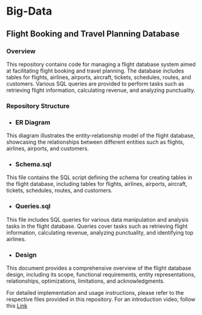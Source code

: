 # Big-Data

## Flight Booking and Travel Planning Database

### Overview
This repository contains code for managing a flight database system aimed at facilitating flight booking and travel planning. The database includes tables for flights, airlines, airports, aircraft, tickets, schedules, routes, and customers. Various SQL queries are provided to perform tasks such as retrieving flight information, calculating revenue, and analyzing punctuality.

### Repository Structure

- ### ER Diagram
This diagram illustrates the entity-relationship model of the flight database, showcasing the relationships between different entities such as flights, airlines, airports, and customers.

- ### Schema.sql
This file contains the SQL script defining the schema for creating tables in the flight database, including tables for flights, airlines, airports, aircraft, tickets, schedules, routes, and customers.

- ### Queries.sql
This file includes SQL queries for various data manipulation and analysis tasks in the flight database. Queries cover tasks such as retrieving flight information, calculating revenue, analyzing punctuality, and identifying top airlines.

- ### Design
This document provides a comprehensive overview of the flight database design, including its scope, functional requirements, entity representations, relationships, optimizations, limitations, and acknowledgments.

For detailed implementation and usage instructions, please refer to the respective files provided in this repository.
For an introduction video, follow this [Link](https://youtu.be/UJDSnx7R26s)


